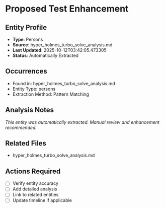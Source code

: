 # Proposed Test Enhancement

## Entity Profile
- **Type**: Persons
- **Source**: hyper_holmes_turbo_solve_analysis.md
- **Last Updated**: 2025-10-12T03:42:05.473305
- **Status**: Automatically Extracted

## Occurrences
- Found in: hyper_holmes_turbo_solve_analysis.md
- Entity Type: persons
- Extraction Method: Pattern Matching

## Analysis Notes
*This entity was automatically extracted. Manual review and enhancement recommended.*

## Related Files
- hyper_holmes_turbo_solve_analysis.md

## Actions Required
- [ ] Verify entity accuracy
- [ ] Add detailed analysis
- [ ] Link to related entities
- [ ] Update timeline if applicable
